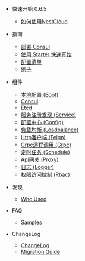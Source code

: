 - 快速开始 0.6.5
  - [如何使用NestCloud](zh-cn/README.md)
  
- 指南
  
  - [部署 Consul](zh-cn/deploy-consul.md)
  - [使用 Starter 快速开始](zh-cn/quickstart.md)
  - [配置清单](zh-cn/config.md)
  - [例子](zh-cn/examples.md)
  
- 组件

  - [本地配置 (Boot)](zh-cn/boot.md)
  - [Consul](zh-cn/consul.md)
  - [Etcd](zh-cn/etcd.md)
  - [服务注册发现 (Service)](zh-cn/service.md)
  - [配置中心 (Config)](zh-cn/config.md)
  - [负载均衡 (Loadbalance)](zh-cn/loadbalance.md)
  - [Http客户端 (Feign)](zh-cn/feign.md)
  - [Grpc远程调用 (Grpc)](zh-cn/grpc)
  - [定时任务 (Schedule)](zh-cn/schedule.md)
  - [Api网关 (Proxy)](zh-cn/proxy.md)
  - [日志 (Logger)](zh-cn/logger.md)
  - [权限访问控制 (Rbac)](zh-cn/rbac.md)

- 发现
  
  - [Who Used](zh-cn/who-used.md)

- FAQ
  
  - [Samples](https://github.com/nest-cloud/nestcloud/tree/master/samples)

- ChangeLog

  - [ChangeLog](zh-cn/changelog.md)
  - [Migration Guide](zh-cn/migrations.md)
